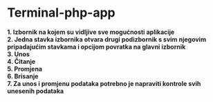 # Terminal-php-app
<b>1. Izbornik na kojem su vidljive sve mogućnosti aplikacije</b><br>
<b>2. Jedna stavka izbornika otvara drugi podizbornik s svim njegovim pripadajućim stavkama i opcijom povratka na glavni izbornik</b><br>
<b>3. Unos</b><br>
<b>4. Čitanje</b><br>
<b>5. Promjena</b><br>
<b>6. Brisanje</b><br> 
<b>7. Za unos i promjenu podataka potrebno je napraviti kontrole svih unesenih podataka</b><br>
